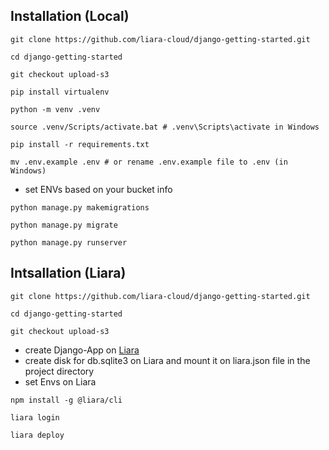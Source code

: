 ## Installation (Local)
```
git clone https://github.com/liara-cloud/django-getting-started.git
```
```
cd django-getting-started
```
```
git checkout upload-s3
```
```
pip install virtualenv
```
```
python -m venv .venv
```
```
source .venv/Scripts/activate.bat # .venv\Scripts\activate in Windows
```
```
pip install -r requirements.txt
```
```
mv .env.example .env # or rename .env.example file to .env (in Windows)
```
- set ENVs based on your bucket info
```
python manage.py makemigrations
```
```
python manage.py migrate
```
```
python manage.py runserver
```

## Intsallation (Liara)
```
git clone https://github.com/liara-cloud/django-getting-started.git
```
```
cd django-getting-started
```
```
git checkout upload-s3
```
- create Django-App on [Liara](https://console.liara.ir/apps/create)
- create disk for db.sqlite3 on Liara and mount it on liara.json file in the project directory
- set Envs on Liara
```
npm install -g @liara/cli
```
```
liara login
```
```
liara deploy
```
